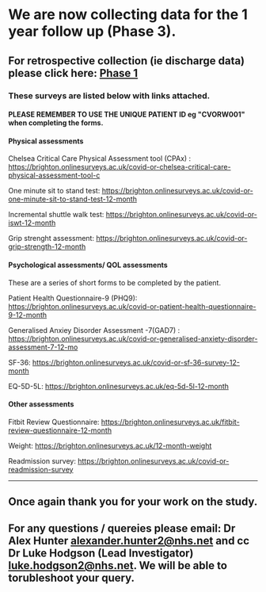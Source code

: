 # We are now collecting data for the 1 year follow up (Phase 3).
## For retrospective collection (ie discharge data) please click here: [Phase 1](./PHASE1.md)

### These surveys are listed below with links attached.

#### PLEASE REMEMBER TO USE THE UNIQUE PATIENT ID eg "CVORW001" when completing the forms. 

#### Physical assessments

Chelsea Critical Care Physical Assessment tool (CPAx) : <https://brighton.onlinesurveys.ac.uk/covid-or-chelsea-critical-care-physical-assessment-tool-c>

One minute sit to stand test: <https://brighton.onlinesurveys.ac.uk/covid-or-one-minute-sit-to-stand-test-12-month>

Incremental shuttle walk test: <https://brighton.onlinesurveys.ac.uk/covid-or-iswt-12-month> 

Grip strenght assessment: <https://brighton.onlinesurveys.ac.uk/covid-or-grip-strength-12-month>

#### Psychological assessments/ QOL assessments

 These are a series of short forms to be completed by the patient.  

Patient Health Questionnaire-9 (PHQ9): <https://brighton.onlinesurveys.ac.uk/covid-or-patient-health-questionnaire-9-12-month>

Generalised Anxiey Disorder Assessment -7(GAD7) :	<https://brighton.onlinesurveys.ac.uk/covid-or-generalised-anxiety-disorder-assessment-7-12-mo> 

SF-36: <https://brighton.onlinesurveys.ac.uk/covid-or-sf-36-survey-12-month>

EQ-5D-5L: <https://brighton.onlinesurveys.ac.uk/eq-5d-5l-12-month>


####  Other assessments

Fitbit Review Questionnaire: <https://brighton.onlinesurveys.ac.uk/fitbit-review-questionnaire-12-month>

Weight: <https://brighton.onlinesurveys.ac.uk/12-month-weight>

Readmission survey: <https://brighton.onlinesurveys.ac.uk/covid-or-readmission-survey>


-----------------------------

 
## Once again thank you for your work on the study. [](sussexcritical.com)

## For any questions / quereies please email: Dr Alex Hunter <alexander.hunter2@nhs.net> and cc Dr Luke Hodgson (Lead Investigator) <luke.hodgson2@nhs.net>. We will be able to torubleshoot your query. 

 
